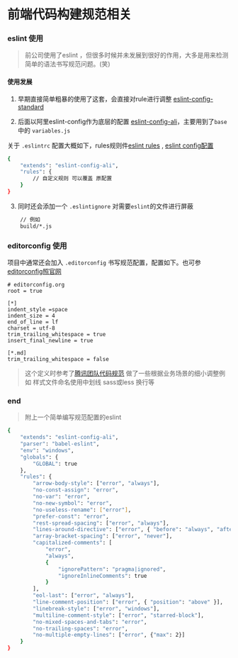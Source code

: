 # 前端代码构建规范相关


### eslint 使用
> 前公司使用了eslint ，但很多时候并未发展到很好的作用，大多是用来检测简单的语法书写规范问题。(笑) 

#### 使用发展

1. 早期直接简单粗暴的使用了这套，会直接对rule进行调整
[eslint-config-standard](https://github.com/standard/eslint-config-standard/blob/master/eslintrc.json)

2. 后面以阿里eslint-config作为底层的配置
[eslint-config-ali](https://www.npmjs.com/package/eslint-config-ali)，主要用到了`base`中的  `variables.js`

关于 `.eslintrc` 配置大概如下，rules规则件[eslint rules](http://eslint.cn/docs/rules/)  , [eslint config配置](http://eslint.cn/docs/user-guide/configuring)
```bash
{
    "extends": "eslint-config-ali",
    "rules": {
        // 自定义规则 可以覆盖 原配置
    }
}
```

3. 同时还会添加一个 `.eslintignore` 对需要`eslint`的文件进行屏蔽
```bash
    // 例如
    build/*.js
```

### editorconfig 使用
项目中通常还会加入 `.editorconfig` 书写规范配置，配置如下。也可参[editorconfig照官网](http://editorconfig.org/)

```
# editorconfig.org
root = true

[*]
indent_style =space
indent_size = 4
end_of_line = lf
charset = utf-8
trim_trailing_whitespace = true
insert_final_newline = true

[*.md]
trim_trailing_whitespace = false
```
> 这个定义时参考了[腾讯团队代码规范](http://alloyteam.github.io/CodeGuide/) 做了一些根据业务场景的细小调整例如 样式文件命名使用中划线
sass或less 换行等




### end
> 附上一个简单编写规范配置的eslint

```bash
{
    "extends": "eslint-config-ali",
    "parser": "babel-eslint",
    "env": "windows",
    "globals": {
        "GLOBAL": true
    },
    "rules": {
        "arrow-body-style": ["error", "always"],
        "no-const-assign": "error",
        "no-var": "error",
        "no-new-symbol": "error",
        "no-useless-rename": ["error"],
        "prefer-const": "error",
        "rest-spread-spacing": ["error", "always"],
        "lines-around-directive": ["error", { "before": "always", "after": "never" }],
        "array-bracket-spacing": ["error", "never"],
        "capitalized-comments": [
            "error",
            "always",
            {
                "ignorePattern": "pragma|ignored",
                "ignoreInlineComments": true
            }
        ],
        "eol-last": ["error", "always"],
        "line-comment-position": ["error", { "position": "above" }],
        "linebreak-style": ["error", "windows"],
        "multiline-comment-style": ["error", "starred-block"],
        "no-mixed-spaces-and-tabs": "error",
        "no-trailing-spaces": "error",
        "no-multiple-empty-lines": ["error", {"max": 2}]
    }
}

```





